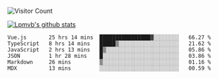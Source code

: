 ![Visitor Count](https://profile-counter.glitch.me/Lpmvb/count.svg)

[![Lpmvb's github stats](https://github-readme-stats.vercel.app/api?username=lpmvb&show_icons=true&title_color=fff&icon_color=79ff97&text_color=9f9f9f&bg_color=151515)](https://github.com/anuraghazra/github-readme-stats)

<!--
Here are some ideas to get you started:

- 🔭 I’m currently working on ...
- 🌱 I’m currently learning ...
- 👯 I’m looking to collaborate on ...
- 🤔 I’m looking for help with ...
- 💬 Ask me about ...
- 📫 How to reach me: ...
- 😄 Pronouns: ...
- ⚡ Fun fact: ...
-->

<!--START_SECTION:waka-->

```text
Vue.js       25 hrs 14 mins  ████████████████▓░░░░░░░░   66.27 %
TypeScript   8 hrs 14 mins   █████▒░░░░░░░░░░░░░░░░░░░   21.62 %
JavaScript   2 hrs 13 mins   █▒░░░░░░░░░░░░░░░░░░░░░░░   05.86 %
JSON         1 hr 28 mins    █░░░░░░░░░░░░░░░░░░░░░░░░   03.86 %
Markdown     26 mins         ▒░░░░░░░░░░░░░░░░░░░░░░░░   01.16 %
MDX          13 mins         ░░░░░░░░░░░░░░░░░░░░░░░░░   00.59 %
```

<!--END_SECTION:waka-->
